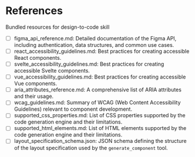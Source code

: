 # References

Bundled resources for design-to-code skill

- [ ] figma_api_reference.md: Detailed documentation of the Figma API, including authentication, data structures, and common use cases.
- [ ] react_accessibility_guidelines.md: Best practices for creating accessible React components.
- [ ] svelte_accessibility_guidelines.md: Best practices for creating accessible Svelte components.
- [ ] vue_accessibility_guidelines.md: Best practices for creating accessible Vue components.
- [ ] aria_attributes_reference.md: A comprehensive list of ARIA attributes and their usage.
- [ ] wcag_guidelines.md: Summary of WCAG (Web Content Accessibility Guidelines) relevant to component development.
- [ ] supported_css_properties.md: List of CSS properties supported by the code generation engine and their limitations.
- [ ] supported_html_elements.md: List of HTML elements supported by the code generation engine and their limitations.
- [ ] layout_specification_schema.json: JSON schema defining the structure of the layout specification used by the `generate_component` tool.
